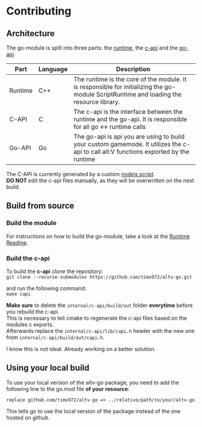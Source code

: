 # Contributing

## Architecture

The go-module is split into three parts: the [runtime](/runtime), the [c-api](/internal/c-api) and the [go-api](/).

| Part    | Language | Description                                                                                                                             |
| ------- | -------- | --------------------------------------------------------------------------------------------------------------------------------------- |
| Runtime | C++      | The runtime is the core of the module. It is responsible for initializing the go-module ScriptRuntime and loading the resource library. |
| C-API   | C        | The c-api is the interface between the runtime and the go-api. It is responsible for all go <-> runtime calls                           |
| Go-API  | Go       | The go-api is api you are using to build your custom gamemode. It utilizes the c-api to call alt:V functions exported by the runtime    |

The C-API is currently generated by a custom [nodejs script](/runtime/tools/pkg-capi.js).<br />
**DO NOT** edit the c-api files manually, as they will be overwritten on the next build.

## Build from source

### Build the module
For instructions on how to build the go-module, take a look at the [Runtime Readme](/runtime/README.md).

### Build the c-api
To build the **c-api** clone the repository:<br />
`git clone --recurse-submodules https://github.com/timo972/altv-go.git`

and run the following command:<br />
`make capi`

**Make sure** to delete the `internal/c-api/build/out` folder **everytime** before you rebuild the c-api.<br />
This is necessary to tell cmake to regenerate the c-api files based on the modules c exports.<br />
Afterwards replace the `internal/c-api/lib/capi.h` header with the new one from `internal/c-api/build/out/capi.h`.

I know this is not ideal. Already working on a better solution.

## Using your local build

To use your local version of the altv-go package, you need to add the following line to the go.mod file **of your resource**:

```
replace github.com/timo972/altv-go => ../relative/path/to/your/altv-go
```

This tells go to use the local version of the package instead of the one hosted on github.
